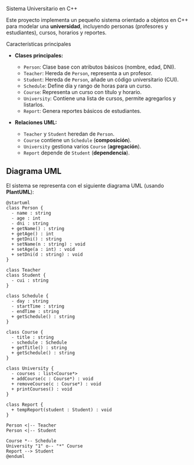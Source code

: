 Sistema Universitario en C++

Este proyecto implementa un pequeño sistema orientado a objetos en C++ para modelar una **universidad**, incluyendo personas (profesores y estudiantes), cursos, horarios y reportes.

Características principales
- **Clases principales:**
  - `Person`: Clase base con atributos básicos (nombre, edad, DNI).
  - `Teacher`: Hereda de `Person`, representa a un profesor.
  - `Student`: Hereda de `Person`, añade un código universitario (CUI).
  - `Schedule`: Define día y rango de horas para un curso.
  - `Course`: Representa un curso con título y horario.
  - `University`: Contiene una lista de cursos, permite agregarlos y listarlos.
  - `Report`: Genera reportes básicos de estudiantes.

- **Relaciones UML:**
  - `Teacher` y `Student` heredan de `Person`.
  - `Course` contiene un `Schedule` (**composición**).
  - `University` gestiona varios `Course` (**agregación**).
  - `Report` depende de `Student` (**dependencia**).

## Diagrama UML
El sistema se representa con el siguiente diagrama UML (usando **PlantUML**):

```plantuml
@startuml
class Person {
  - name : string
  - age : int
  - dni : string
  + getName() : string
  + getAge() : int
  + getDni() : string
  + setName(n : string) : void
  + setAge(a : int) : void
  + setDni(d : string) : void
}

class Teacher
class Student {
  - cui : string
}

class Schedule {
  - day : string
  - startTime : string
  - endTime : string
  + getSchedule() : string
}

class Course {
  - title : string
  - schedule : Schedule
  + getTitle() : string
  + getSchedule() : string
}

class University {
  - courses : list<Course*>
  + addCourse(c : Course*) : void
  + removeCourse(c : Course*) : void
  + printCourses() : void
}

class Report {
  + tempReport(student : Student) : void
}

Person <|-- Teacher
Person <|-- Student

Course *-- Schedule
University "1" o-- "*" Course
Report --> Student
@enduml

